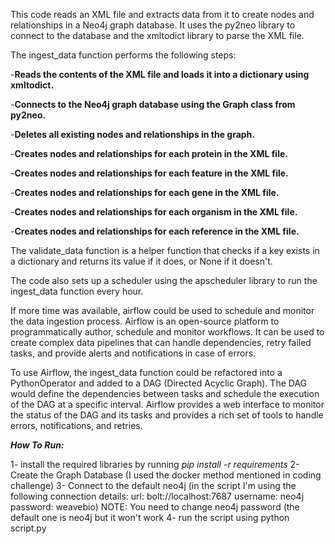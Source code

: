 This code reads an XML file and extracts data from it to create nodes and relationships in a Neo4j graph database. It uses the py2neo library to connect to the database and the xmltodict library to parse the XML file.

The ingest_data function performs the following steps:

-**Reads the contents of the XML file and loads it into a dictionary using xmltodict.**

-**Connects to the Neo4j graph database using the Graph class from py2neo.**

-**Deletes all existing nodes and relationships in the graph.**

-**Creates nodes and relationships for each protein in the XML file.**

-**Creates nodes and relationships for each feature in the XML file.**

-**Creates nodes and relationships for each gene in the XML file.**

-**Creates nodes and relationships for each organism in the XML file.**

-**Creates nodes and relationships for each reference in the XML file.**

The validate_data function is a helper function that checks if a key exists in a dictionary and returns its value if it does, or None if it doesn't.

The code also sets up a scheduler using the apscheduler library to run the ingest_data function every hour.

If more time was available, airflow could be used to schedule and monitor the data ingestion process. Airflow is an open-source platform to programmatically author, schedule and monitor workflows. It can be used to create complex data pipelines that can handle dependencies, retry failed tasks, and provide alerts and notifications in case of errors.

To use Airflow, the ingest_data function could be refactored into a PythonOperator and added to a DAG (Directed Acyclic Graph). The DAG would define the dependencies between tasks and schedule the execution of the DAG at a specific interval. Airflow provides a web interface to monitor the status of the DAG and its tasks and provides a rich set of tools to handle errors, notifications, and retries.



***How To Run:***

1- install the required libraries by running *pip install -r requirements*
2- Create the Graph Database (I used the docker method mentioned in coding challenge)
3- Connect to the default neo4j (in the script I'm using the following connection details: 
  url: bolt://localhost:7687
  username: neo4j
  password: weavebio)
  NOTE: You need to change neo4j password (the default one is neo4j but it won't work
4- run the script using python script.py

